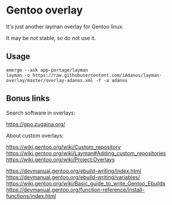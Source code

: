 # Gentoo overlay

It's just another layman overlay for Gentoo linux.

It may be not stable, so do not use it.

## Usage

```
emerge --ask app-portage/layman
layman -o https://raw.githubusercontent.com/iAdanos/layman-overlay/master/overlay-adanos.xml -f -a adanos
```

## Bonus links 

Search software in overlays:

https://gpo.zugaina.org/

About custom overlays:

https://wiki.gentoo.org/wiki/Custom_repository
https://wiki.gentoo.org/wiki/Layman#Adding_custom_repositories
https://wiki.gentoo.org/wiki/Project:Overlays

https://devmanual.gentoo.org/ebuild-writing/index.html
https://devmanual.gentoo.org/ebuild-writing/variables/
https://wiki.gentoo.org/wiki/Basic_guide_to_write_Gentoo_Ebuilds
https://devmanual.gentoo.org/function-reference/install-functions/index.html
